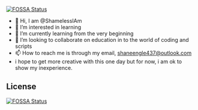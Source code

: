 [![FOSSA Status](https://app.fossa.com/api/projects/git%2Bgithub.com%2FShamelessIAm%2FShamelessIAm.svg?type=shield)](https://app.fossa.com/projects/git%2Bgithub.com%2FShamelessIAm%2FShamelessIAm?ref=badge_shield)

- 👋 Hi, I am @ShamelessIAm
- 👀 I’m interested in learning
- 🌱 I’m currently learning from the very beginning
- 💞️ I’m looking to collaborate on education in to the world of coding and scripts
- 📫 How to reach me is through my email, shaneengle437@outlook.com
- i hope to get more creative with this one day but for now, i am ok to show my inexperience.

<!---
ShamelessIAm/ShamelessIAm is a ✨ special ✨ repository because its `README.md` (this file) appears on your GitHub profile.
You can click the Preview link to take a look at your changes.
--->


## License
[![FOSSA Status](https://app.fossa.com/api/projects/git%2Bgithub.com%2FShamelessIAm%2FShamelessIAm.svg?type=large)](https://app.fossa.com/projects/git%2Bgithub.com%2FShamelessIAm%2FShamelessIAm?ref=badge_large)